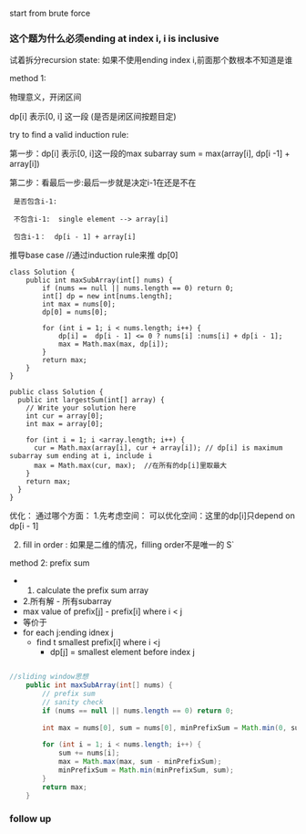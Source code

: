

start from brute force



### 这个题为什么必须ending at index i, i is inclusive
试着拆分recursion state:  如果不使用ending index i,前面那个数根本不知道是谁

method 1:

物理意义，开闭区间

dp[i] 表示[0, i] 这一段  (是否是闭区间按题目定)


try to find a valid induction rule:

第一步：dp[i] 表示[0, i]这一段的max subarray sum = max(array[i], dp[i -1] + array[i])

第二步：看最后一步:最后一步就是决定i-1在还是不在

     是否包含i-1:

     不包含i-1:  single element --> array[i]

     包含i-1：  dp[i - 1] + array[i]


推导base case //通过induction rule来推
dp[0]


```
class Solution {
    public int maxSubArray(int[] nums) {
        if (nums == null || nums.length == 0) return 0;
        int[] dp = new int[nums.length];
        int max = nums[0];
        dp[0] = nums[0];
        
        for (int i = 1; i < nums.length; i++) {
            dp[i] =  dp[i - 1] <= 0 ? nums[i] :nums[i] + dp[i - 1];
            max = Math.max(max, dp[i]);
        }
        return max;   
    }
}

```



```
public class Solution {
  public int largestSum(int[] array) {
    // Write your solution here
    int cur = array[0];
    int max = array[0];

    for (int i = 1; i <array.length; i++) {
      cur = Math.max(array[i], cur + array[i]); // dp[i] is maximum subarray sum ending at i, include i
      max = Math.max(cur, max);  //在所有的dp[i]里取最大
    }
    return max;
  }
}

```


优化： 通过哪个方面：
1.先考虑空间： 可以优化空间：这里的dp[i]只depend on dp[i - 1]


2. fill in order  : 如果是二维的情况，filling order不是唯一的
S`

method 2: prefix sum
- 1. calculate the prefix sum array
- 2.所有解  - 所有subarray
- max value of prefix[j] - prefix[i] where i < j
- 等价于
- for each j:ending idnex j
  - find t smallest prefix[i] where i <j
    - dp[j] = smallest element before index j


```java

//sliding window思想
    public int maxSubArray(int[] nums) {
        // prefix sum
        // sanity check
        if (nums == null || nums.length == 0) return 0;
        
        int max = nums[0], sum = nums[0], minPrefixSum = Math.min(0, sum);
        
        for (int i = 1; i < nums.length; i++) {
            sum += nums[i];
            max = Math.max(max, sum - minPrefixSum);
            minPrefixSum = Math.min(minPrefixSum, sum);
        }
        return max;
    }
```


### follow up
